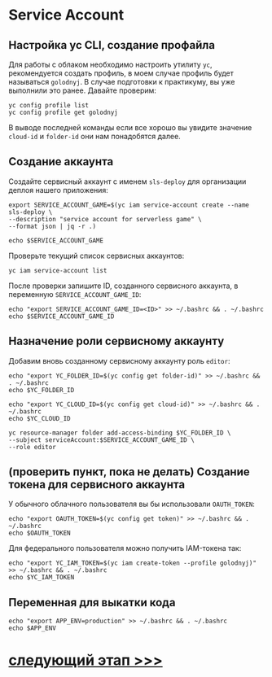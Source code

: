 # Service Account
## Настройка yc CLI, создание профайла

Для работы с облаком необходимо настроить утилиту `yc`, 
рекомендуется создать профиль, в моем случае профиль будет называться `golodnyj`.
В случае подготовки к практикуму, вы уже выполнили это ранее. Давайте проверим:

    yc config profile list
    yc config profile get golodnyj

В выводе последней команды если все хорошо вы увидите значение `cloud-id` и `folder-id` они нам понадобятся далее. 

## Создание аккаунта

Создайте сервисный аккаунт с именем `sls-deploy` для организации деплоя нашего приложения:

    export SERVICE_ACCOUNT_GAME=$(yc iam service-account create --name sls-deploy \
    --description "service account for serverless game" \
    --format json | jq -r .)

    echo $SERVICE_ACCOUNT_GAME

Проверьте текущий список сервисных аккаунтов:

    yc iam service-account list

После проверки запишите ID, созданного сервисного аккаунта, в переменную `SERVICE_ACCOUNT_GAME_ID`:

    echo "export SERVICE_ACCOUNT_GAME_ID=<ID>" >> ~/.bashrc && . ~/.bashrc  
    echo $SERVICE_ACCOUNT_GAME_ID

## Назначение роли сервисному аккаунту

Добавим вновь созданному сервисному аккаунту роль `editor`:

    echo "export YC_FOLDER_ID=$(yc config get folder-id)" >> ~/.bashrc && . ~/.bashrc
    echo $YC_FOLDER_ID

    echo "export YC_CLOUD_ID=$(yc config get cloud-id)" >> ~/.bashrc && . ~/.bashrc
    echo $YC_CLOUD_ID

    yc resource-manager folder add-access-binding $YC_FOLDER_ID \
    --subject serviceAccount:$SERVICE_ACCOUNT_GAME_ID \
    --role editor

## (проверить пункт, пока не делать) Создание токена для сервисного аккаунта

У обычного облачного пользователя вы бы использовали `OAUTH_TOKEN`: 

    echo "export OAUTH_TOKEN=$(yc config get token)" >> ~/.bashrc && . ~/.bashrc
    echo $OAUTH_TOKEN

Для федерального пользователя можно получить IAM-токена так:

    echo "export YC_IAM_TOKEN=$(yc iam create-token --profile golodnyj)" >> ~/.bashrc && . ~/.bashrc
    echo $YC_IAM_TOKEN

## Переменная для выкатки кода

    echo "export APP_ENV=production" >> ~/.bashrc && . ~/.bashrc
    echo $APP_ENV

# [cледующий этап >>>](../2-create-service-accounts/README.md)
